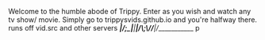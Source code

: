 Welcome to the humble abode of Trippy. Enter as you wish and watch any tv show/ movie.
          Simply go to trippysvids.github.io and you're halfway there.
                     runs off vid.src and other servers
_______|/__________________;\_____|________|______\|/__________\\;_\\//___\|/____________
p
